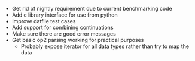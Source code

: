 - Get rid of nightly requirement due to current benchmarking code
- Add c library interface for use from python
- Improve datfile test cases
- Add support for combining continuations
- Make sure there are good error messages
- Get basic op2 parsing working for practical purposes
  - Probably expose iterator for all data types rather than try to map the data
